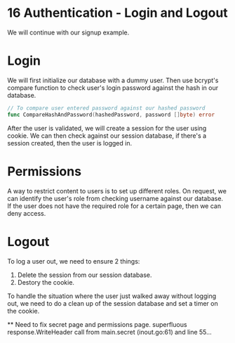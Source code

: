 # 16 Authentication - Login and Logout
We will continue with our signup example. 

# Login 
We will first initialize our database with a dummy user. 
Then use bcrypt's compare function to check user's login password against the hash in our database. 
```go
// To compare user entered password against our hashed password
func CompareHashAndPassword(hashedPassword, password []byte) error
```

After the user is validated, we will create a session for the user using cookie. 
We can then check against our session database, if there's a session created, then the user is logged in. 

# Permissions
A way to restrict content to users is to set up different roles. 
On request, we can identify the user's role from checking username against our database. 
If the user does not have the required role for a certain page, then we can deny access. 

# Logout
To log a user out, we need to ensure 2 things: 
1. Delete the session from our session database. 
2. Destory the cookie. 

To handle the situation where the user just walked away without logging out, we need to do a clean up of the session database and set a timer on the cookie.

** Need to fix secret page and permissions page.
superfluous response.WriteHeader call from main.secret (inout.go:61) and line 55... 